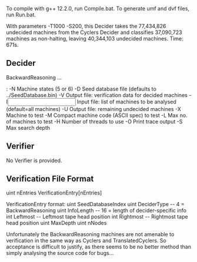 To compile with g++ 12.2.0, run Compile.bat.
To generate umf and dvf files, run Run.bat.

With parameters -T1000 -S200, this Decider takes the 77,434,826 undecided machines from the Cyclers Decider and classifies 37,090,723 machines as non-halting, leaving 40,344,103 undecided machines. Time: 671s.

Decider
-------
BackwardReasoning <param> <param>...
  <param>: -N<states>            Machine states (5 or 6)
           -D<database>          Seed database file (defaults to ../SeedDatabase.bin)
           -V<verification file> Output file: verification data for decided machines
           -I<input file>        Input file: list of machines to be analysed (default=all machines)
           -U<undecided file>    Output file: remaining undecided machines
           -X<test machine>      Machine to test
           -M<machine spec>      Compact machine code (ASCII spec) to test
           -L<machine limit>     Max no. of machines to test
           -H<threads>           Number of threads to use
           -O                    Print trace output
           -S<depth limit>        Max search depth

Verifier
--------
No Verifier is provided.

Verification File Format
------------------------
  uint nEntries
  VerificationEntry[nEntries]

  VerificationEntry format:
    uint SeedDatabaseIndex
    uint DeciderType       -- 4 = BackwardReasoning
    uint InfoLength        -- 16 = length of decider-specific info
    int Leftmost           -- Leftmost tape head position
    int Rightmost          -- Rightmost tape head position
    uint MaxDepth
    uint nNodes


Unfortunately the BackwardReasoning machines are not amenable to verification in the same way as Cyclers and TranslatedCyclers. So acceptance is difficult to justify, as there seems to be no better method than simply analysing the source code for bugs...

